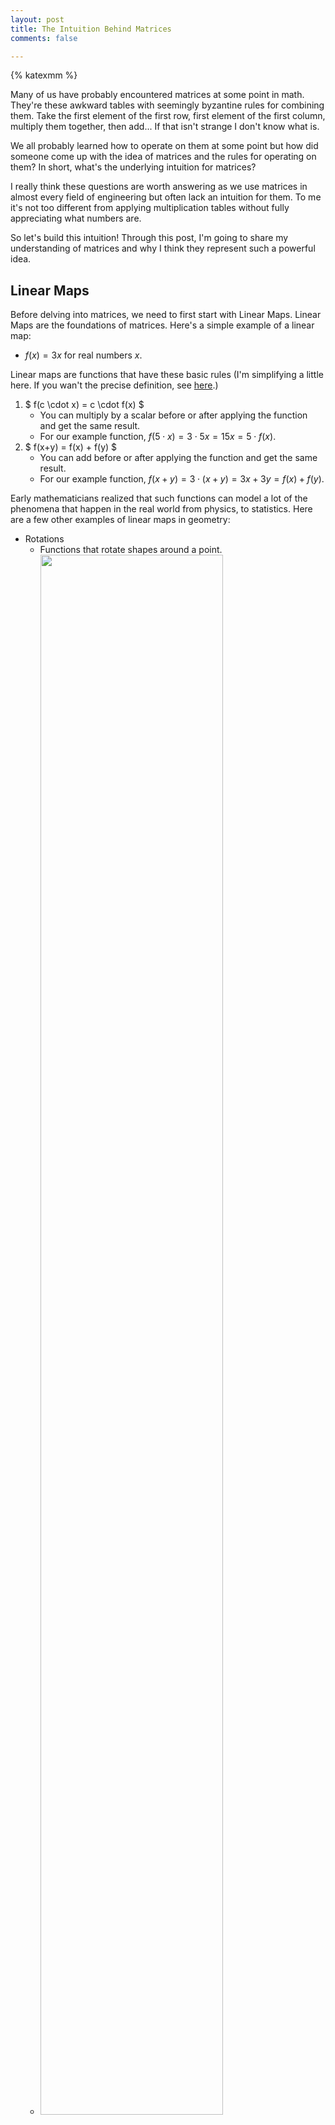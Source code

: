 ```yaml
---
layout: post
title: The Intuition Behind Matrices
comments: false

---
```

{% katexmm %}

Many of us have probably encountered matrices at some point in math. They're these awkward tables with seemingly byzantine rules for combining them. Take the first element of the first row, first element of the first column, multiply them together, then add... If that isn't strange I don't know what is.

 We all probably learned how to operate on them at some point but how did someone come up with the idea of matrices and the rules for operating on them? In short, what's the underlying intuition for matrices?

I really think these questions are worth answering as we use matrices in almost every field of engineering but often lack an intuition for them. To me it's not too different from applying multiplication tables without fully appreciating what numbers are.

So let's build this intuition! Through this post, I'm going to share my understanding of matrices and why I think they represent such a powerful idea.

## Linear Maps

Before delving into matrices, we need to first start with Linear Maps. Linear Maps are the foundations of matrices. Here's a simple example of a linear map:

* $f(x) = 3x$ for real numbers $x$.

Linear maps are functions that have these basic rules (I'm simplifying a little here. If you wan't the precise definition, see [here](https://en.wikipedia.org/wiki/Linear_map).) 

1. $ f(c \cdot x) = c \cdot f(x) $
   * You can multiply by a scalar before or after applying the function and get the same result.
   * For our example function, $f(5\cdot x) = 3 \cdot 5x = 15x = 5 \cdot f(x)$.
2. $ f(x+y) = f(x) + f(y) $
   * You can add before or after applying the function and get the same result.
   * For our example function, $f(x + y) = 3 \cdot (x + y) = 3x + 3y = f(x) + f(y)$.

Early mathematicians realized that such functions can model a lot of the phenomena that happen in the real world from physics, to statistics. Here are a few other examples of linear maps in geometry:
* Rotations
   * Functions that rotate shapes around a point.
   * <img src="https://upload.wikimedia.org/wikipedia/commons/thumb/8/87/Rotation_illustration2.svg/1920px-Rotation_illustration2.svg.png" width="80%"/>
* Scalings
   * Functions that takes a 2d image and scale their width and/or height.
   * ![scaling example](https://developer.apple.com/library/archive/documentation/Cocoa/Conceptual/CocoaDrawingGuide/Art/scaling_2x.png)

## Representing Functions
So we now know what linear maps are and we've seen how they represent many physical phenomena - but how can we represent them? Taking a step back, how do we represent functions in general?

One way is to simply have a table that takes every input and displays its output. For instance, for a function $f$ we could write:

|  $x$  |  $f(x)$ |
:----:|:------:
|  1  |  2  |
|  2  |  4  |
|  3  |  6  |

But this can much more easily be written as $f(x) = 2x$. This representation, a polynomial, is powerful. How? For example let's say I have another function $g(x) = 10x$. Imagine someone asks me, “what happens if I apply $f$, followed by $g$?"

Before I had this representation, I would have had to make a full table where I write out f(x), and then apply g(x) on it per input like below:

|  $x$  |  $f(x)$ |  $g(f(x))$ |
:----:|:---:|:------------:|
|  1  |  2  |      20    |
|  2  |  4  |      40    |
|  3  |  6  |      60    |

But now that we have a the polynomial representation, we can just do
$$g(x) = 10x$$
$$g(f(x)) = 10\cdot f(x)$$
$$g(f(x)) = 10\cdot 2x$$
$$g(f(x)) = 20x$$

In a few simple steps, we could immediately figure out $g(f(x))$. The same is true of $g(x) + f(x)$ etc.

In short, the right representation allows us to understand, combine, and process functions in extremely powerful ways.

### Representing Linear Maps

Returning to linear maps, how can we easily represent them equally succinctly?

#### 1-Dimension

Let's start with linear maps that take in real numbers and return real numbers (all in 1 dimension - the real line).

<p class='image-block'>
<img src="https://upload.wikimedia.org/wikipedia/commons/2/2b/Real_number_line_for_Algebra_book.svg">
Let's start with linear maps that take inputs on the real line and return outputs on the real line
</p>

These linear transforms can always be written simply as $f(x) = mx$ for some $m$. Pretty simple!

#### 2-Dimensions

But what about in 2 dimensions (i.e. the input is a vector such as $\textcolor{blue}{\begin{bmatrix}
1 \\ 0 \end{bmatrix}}$)?

<p class='image-block'>
<img src="https://i.stack.imgur.com/TKyga.png"/>
Now, let's focus on linear maps that operate on 2d vectors.
</p>


Let's take a new function $f(x)$.
Let’s just start by describing what the function does to two of the most basic vectors $\textcolor{blue}{\begin{bmatrix} 1 \\ 0 \end{bmatrix}}$ and $\textcolor{#228B22}{\begin{bmatrix} 0 \\ 1 \end{bmatrix}}$.

We define:

$$f(\textcolor{blue}{\begin{bmatrix}1 \\0\end{bmatrix}}) = \begin{bmatrix} 3 \\ 0\end{bmatrix}$$
$$f(\textcolor{#228B22}{\begin{bmatrix}0 \\1\end{bmatrix}}) = \begin{bmatrix}0 \\5\end{bmatrix}$$

Based on this, can we figure out $f\begin{bmatrix}
\textcolor{blue}{10} \\
\textcolor{#228B22}{9}\end{bmatrix}$ is? Amazingly, yes!

------

The below diagram is going to show our approach visually:

<p class='image-block'>
<img src="/public/images/vector_img.png"/>
We will decompose $\begin{bmatrix} \textcolor{blue}{10} \\ \textcolor{#228B22}{9}\end{bmatrix}$ into a combination of $\textcolor{blue}{\begin{bmatrix} 1 \\ 0\end{bmatrix}})$ and $\textcolor{#228B22}{\begin{bmatrix} 0 \\1\end{bmatrix})}$ (the two vectors which we know the value of $f$ for).
</p>

More precisely, here's how we find the final value: 

$$f(\begin{bmatrix} \textcolor{blue}{10} \\ \textcolor{#228B22}{9}\end{bmatrix}) = f(\begin{bmatrix} \textcolor{blue}{10} \\ 0\end{bmatrix}) + f(\begin{bmatrix} 0 \\ \textcolor{#228B22}{9}\end{bmatrix})$$

$$ = 10 \cdot f( \textcolor{blue}{\begin{bmatrix}1 \\0\end{bmatrix})} + 9 \cdot f(\textcolor{#228B22}{\begin{bmatrix} 0 \\ 1 \end{bmatrix})}$$
$$ = 10 \cdot \textcolor{blue}{\begin{bmatrix} 3 \\ 0 \end{bmatrix}} + 9\cdot \textcolor{#228B22}{\begin{bmatrix} 0 \\ 5 \end{bmatrix}}$$
$$ = \textcolor{blue}{\begin{bmatrix} 30 \\ 0 \end{bmatrix}} + \textcolor{#228B22}{\begin{bmatrix} 0 \\ 45 \end{bmatrix}}$$
$$ = \begin{bmatrix}
30 \\
45
\end{bmatrix}$$


So we're able to find $f(\begin{bmatrix}\textcolor{blue}{10} \\ \textcolor{#228B22}{9}\end{bmatrix})$ by just knowing $f(\textcolor{blue}{\begin{bmatrix} 1 \\ 0\end{bmatrix})}$ and $f(\textcolor{#228B22}{\begin{bmatrix} 0 \\ 1\end{bmatrix}})$.

**In fact this is true more generally - we can represent the function entirely by what it does to the vectors $\textcolor{blue}{\begin{bmatrix}1 \\0\end{bmatrix}}$ and $\textcolor{#228B22}{\begin{bmatrix}0 \\1 \end{bmatrix}}$ and use that to find all potential outputs!**


### Matrices

So is there a way I can quickly say what a linear function does to $\textcolor{blue}{\begin{bmatrix}
1 \\
0
\end{bmatrix}}$ and 
$\textcolor{#228B22}{\begin{bmatrix}
0 \\
1
\end{bmatrix}}$?

Yes! A simple 2x2 matrix!


$f(x)$ (as we defined it in the previous section) can be represented by the notation
$$\begin{bmatrix} f(\textcolor{blue}{\begin{bmatrix} 1 \\ 0 \end{bmatrix}}) & f(\textcolor{#228B22}{\begin{bmatrix} 0 \\ 1 \end{bmatrix}}) \end{bmatrix}$$
$$ = \begin{bmatrix} \textcolor{blue}{3} & \textcolor{#228B22}{0} \\ \textcolor{blue}{0} & \textcolor{#228B22}{5} \end{bmatrix} $$

This is extremely cool - we can describe the entire function and how it operates on an infinite number of points by a little 4 value table.


So just like whenever you see $f(x) = 2x + 3$, you immediately know you’re dealing with a function, **when you see a matrix, know that you are dealing with a linear function**.

### Applying the Function
Ok so we know we can represent a linear function as a matrix - but how do we apply this function on an input?

Specifically, say I have the same function $f$ which we described by the matrix $F =  \begin{bmatrix} \textcolor{blue}{3} & \textcolor{#228B22}{0} \\ \textcolor{blue}{0} & \textcolor{#228B22}{5} \end{bmatrix} $. I want to apply this function on the vector $ \begin{bmatrix} \textcolor{blue}{x} \\ \textcolor{#228B22}{y} \end{bmatrix} $. How do we do it?

------

Let’s start with what we know:

1. The first column of the matrix tells us $f(\textcolor{blue}{\begin{bmatrix} 1 \\ 0 \end{bmatrix}})$ .
2. the second column tells us $f(\textcolor{#228B22}{\begin{bmatrix} 0 \\ 1 \end{bmatrix}})$.


To make use of that, let's break $\begin{bmatrix} \textcolor{blue}{x} \\ \textcolor{#228B22}{y} \end{bmatrix}$ into a combination of $\textcolor{blue}{\begin{bmatrix} 1 \\ 0 \end{bmatrix}}$ and $\textcolor{#228B22}{\begin{bmatrix}0 \\ 1 \end{bmatrix}}$.

$$\begin{bmatrix} \textcolor{blue}{x} \\ \textcolor{#228B22}{y} \end{bmatrix} = x \cdot \textcolor{blue}{\begin{bmatrix} 1 \\ 0 \end{bmatrix}} + y \cdot \textcolor{#228B22}{\begin{bmatrix} 0 \\ 1 \end{bmatrix}}$$

$$ f(\begin{bmatrix} \textcolor{blue}{x} \\ \textcolor{#228B22}{y} \end{bmatrix}) = f(x \cdot \textcolor{blue}{\begin{bmatrix} 1 \\ 0 \end{bmatrix}}) + y \cdot \textcolor{#228B22}{\begin{bmatrix} 0 \\ 1 \end{bmatrix}})$$

Thanks to the amazing properties of linear maps ($f(a+b) = f(a) + f(b)$), we can now simplify this to:

$$ = f(x \cdot \textcolor{blue}{\begin{bmatrix} 1 \\ 0 \end{bmatrix}}) + f(y \cdot \textcolor{#228B22}{\begin{bmatrix} 0 \\ 1 \end{bmatrix}})$$

And then using another property of linear maps ($f(c \cdot a) = c\cdot f(a)$),

$$ = x\cdot f(\textcolor{blue}{\begin{bmatrix} 1 \\ 0 \end{bmatrix}}) + y \cdot f(\textcolor{#228B22}{\begin{bmatrix} 0 \\ 1 \end{bmatrix}})$$

And now we apply the knowledge we have (from the columns of the matrix)!

$$ = x \cdot \textcolor{blue}{\begin{bmatrix} 3 \\ 0 \end{bmatrix}} + y\cdot \textcolor{#228B22}{\begin{bmatrix} 0 \\ 5 \end{bmatrix}}$$
$$f(\begin{bmatrix} \textcolor{blue}{x} \\ \textcolor{#228B22}{y} \end{bmatrix}) = \begin{bmatrix} 3x + 0y \\ 0x + 5y \end{bmatrix}$$

Does this look familiar? Because it is exactly what you would get by carrying out the matrix multiplication $\begin{bmatrix} \textcolor{blue}{3} & \textcolor{#228B22}{0} \\ \textcolor{blue}{0} & \textcolor{#228B22}{5} \end{bmatrix} \cdot \begin{bmatrix} \textcolor{blue}{x} \\ \textcolor{#228B22}{y} \end{bmatrix}$!

**The matrix multiplication rule is just a shorthand for applying a function on a vector!**

### Matrix Multiplication as Function Composition

Ok so we’ve seen that multiplying a 2x2 matrix by a vector is just applying the function on the vector. But what does matrix multiplication when we are multiplying two 2x2 matrices?

To answer this, we’re going to take a small detour. We know how to apply a function $f$ on an input vector $v$. What if I ask you to find the composition $h = g(f(v))$ where we know $f$ and $g$?


---------


Let’s work through this now:

1. Let $G$ be the matrix for the function $g$.
2. Let $F$ be the matrix for function $f$.


We want to find the matrix $H$ that represents the function $h = g(f(v))$.

This is going to be:

$$H = \begin{bmatrix} g(f(\textcolor{blue}{\begin{bmatrix} 1 \\ 0 \end{bmatrix}}) & g(f(\textcolor{#228B22}{\begin{bmatrix} 0 \\ 1 \end{bmatrix}})) \end{bmatrix}$$

Let $\textcolor{blue}{F_{col1}}$ be the first column of $F$ and let $\textcolor{#228B22}{F_{col2}}$ be the second column.

Then we can simplify to:

$$H = \begin{bmatrix} g(\textcolor{blue}{F_{col1}}) & g(\textcolor{#228B22}{F_{col2}}) \end{bmatrix} $$

So what’s $g(\textcolor{blue}{F_{col1}})$?

Well we just saw earlier that this is just $G \cdot \textcolor{blue}{F_{col1}}$. So we can now write:

$$H = \begin{bmatrix} G \cdot \textcolor{blue}{F_{col1}} & G \cdot \textcolor{#228B22}{F_{col2}} \end{bmatrix} $$

Seem familiar? Because it’s exactly what the formula for the 2x2 matrix multiplication $H = G\cdot F$! So $H$, the matrix representing $g(f(x))$, is just $G\cdot F$.

**Clearly, matrix multiplication can be thought of as function composition.**


### An Example of Function Composition

Let's work through a full example to see this function composition in action.

1. Let $f$ be our function as earlier (represented by the matrix $F = \begin{bmatrix}3 & 0 \\ 0 & 5\end{bmatrix}$).
2. Let $g$ be a function that rotates a vector 90º counter-clockwise.

-----

##### $g$ Composed With $f$
Let's work through $h = g \circ f$ applied on the vector $v = \begin{bmatrix} 2 \\ 1\end{bmatrix}$. We can use just the properties of $f$ and $g$ to figure out this result (see diagram below).

1. We start with $v$.
2. We know $f$ stretches its input by $3x$ in the x direction and by $5x$ in the y direction, leading to $f(v) = \begin{bmatrix} 6 \\ 5 \end{bmatrix}$.
3. We then just rotate the resulting matrix to $g(f(v)) = \begin{bmatrix} -5 \\ 6 \end{bmatrix}$.

<img src="/public/images/composition_steps.png" width="80%">

-----

##### $g$ Composed With $f$ Using Matrices

Do we get the same result when using function composition through matrices? To find out we need to first find the matrix representation of $g$.

-----

##### The Matrix representation of $g$

Let's as earlier start with just understanding $g$ on our two basic vectors $\begin{bmatrix}1 \\ 0\end{bmatrix}$ and $\begin{bmatrix}0 \\ 1 \end{bmatrix}$.


1. $\begin{bmatrix} 1 \\ 0\end{bmatrix}$ turned 90º counterclockwise is $\begin{bmatrix}0 \\ 1\end{bmatrix}$.
<img src="/public/images/rotation_1_0.png" width="70%"/>

2. $\begin{bmatrix} 0 \\ 1\end{bmatrix}$ turned 90º counterclockwise is $\begin{bmatrix}-1 \\ 0\end{bmatrix}$.
<img src="/public/images/rotation_0_1.png" width="70%"/>

Therefore, $G$, the matrix representation of $g$, is $G = \begin{bmatrix} 0 & -1 \\ 1 & 0 \end{bmatrix}$.

##### Returning to $g$ composed with $f$ Using Matrices


1. The matrix for $g \circ f$ is $H = G \cdot F$.
2. $H = G \cdot F = \begin{bmatrix} 0 & -1 \\ 1 & 0 \end{bmatrix} \begin{bmatrix} 3 & 0 \\ 0 & 5 \end{bmatrix} = \begin{bmatrix} 0 & -5 \\ 3 & 0 \end{bmatrix}$
4. To apply $H$ on the vector $v$ we just do $H \cdot v$.
5. $H \cdot v = \begin{bmatrix} 0 & -5 \\ 3 & 0 \end{bmatrix} \begin{bmatrix} 2 \\ 1 \end{bmatrix}  = \begin{bmatrix} -5 \\ 6 \end{bmatrix}$.

This is exactly what we got when visually applying $g(f(v))$. This once again shows that matrix multiplication is just a quick way of finding the composition of linear maps.

-----

### Big Picture: Matrices Give Us Power

Remember how much power we gained by being able to represent a function as a polynomial? We were able to combine polynomials, compose them, multiply them - we now have all that same power for linear maps! We can compose them (matrix multiplication), add them (matrix addition), and invert them (matrix inversion) all by following some simple rules.

A more sophisticated way of saying this is we have an algebra on these functions (just like we have an algebra on integers etc.). **This is what linear algebra broadly means - the ability to do combine and compose linear maps just as we combine and compose integers.**


### Looking Forward
So we’ve seen pretty clearly that matrices are just functions and that linear algebra is the study of combining linear maps.

Understanding this helps us perceive some of the key ideas of linear algebra in a new way. In the next post, we’re going to focus on eigenvectors and learn why they are so useful in playing with these functions.


{% endkatexmm %}